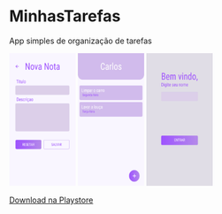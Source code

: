 # MinhasTarefas

App simples de organização de tarefas

<img src="images/Print1.jpg" width="120" height="240"> <img src="images/Print2.jpg" width="120" height="240"> <img src="images/Print3.jpg" width="120" height="240">

[Download na Playstore](https://play.google.com/store/apps/details?id=com.daconceicaomurilo.listadetarefas)

